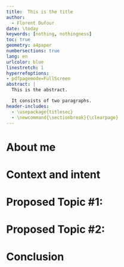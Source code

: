 ```yaml
---
title:  This is the title
author: 
  - Florent Dufour
date: \today
keywords: [nothing, nothingness]
toc: true
geometry: a4paper
numbersections: true
lang: en
urlcolor: blue
linestretch: 1
hyperrefoptions:
- pdfpagemode=FullScreen
abstract: |
  This is the abstract.

  It consists of two paragraphs.
header-includes:
  - \usepackage{titlesec}
  - \newcommand{\sectionbreak}{\clearpage}
---
```


# About me

# Context and intent

# Proposed Topic #1:

# Proposed Topic #2:

# Conclusion
